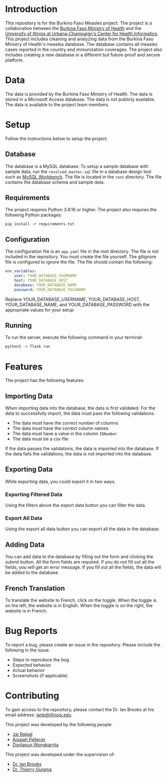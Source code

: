 
# Introduction

This repository is for the Burkino Faso Measles project. The project is a collaboration between the [Burkina Faso Ministry of Health](https://www.sante.gov.bf/accueil) and the [University of Illinois at Urbana-Champaign's Center for Health Informatics](https://chi.healtheng.illinois.edu/). This project includes cleaning and analyzing data from the Burkina Faso Ministry of Health's measles database. The database contains all measles cases reported in the country  and immunization coverages. The project also includes creating a new database in a different but future-proof and secure platform.

# Data

The data is provided by the Burkina Faso Ministry of Health. The data is stored in a Microsoft Access database. The data is not publicly available. The data is available to the project team members.


# Setup

Follow the instructions below to setup the project.

## Database

The database is a MySQL database. To setup a sample database with sample data, run the `resolved_master.sql` file in a database design tool such as [MySQL Workbench](https://www.mysql.com/products/workbench/). The file is located in the `root` directory. The file contains the database schema and sample data.

## Requirements

The project requires Python 3.9.16 or higher. The project also requires the following Python packages:
``` {bash}
pip install -r requirements.txt
```

## Configuration

The configuration file is an `app.yaml` file in the root directory. The file is not included in the repository. You must create the file yourself. The gitignore file is configured to ignore the file. The file should contain the following:

```yaml
env_variables: 
    user: YOUR_DATABASE_USERNAME
    host: YOUR_DATABASE_HOST
    database: YOUR_DATABASE_NAME
    password: YOUR_DATABASE_PASSWORD
```

Replace YOUR_DATABASE_USERNAME, YOUR_DATABASE_HOST, YOUR_DATABASE_NAME, and YOUR_DATABASE_PASSWORD with the appropriate values for your setup

## Running
To run the server, execute the following command in your terminal:


```bash
python3 -m flask run
```

# Features

The project has the following features:

## Importing Data

When importing data into the database, the data is first validated. For the data to successfully import, the data must pass the following validations:

* The data must have the correct number of columns
* The data must have the correct column names
* The data must have a value in the column `IDNumber`
* The data must be a csv file

If the data passes the validations, the data is imported into the database. If the data fails the validations, the data is not imported into the database.

## Exporting Data

While exporting data, you could export it in two ways.

### Exporting Filtered Data

Using the filters above the export data button you can filter the data.

### Export All Data

Using the export all data button you can export all the data in the database.

## Adding Data

You can add data to the database by filling out the form and clicking the submit button. All the form fields are required. If you do not fill out all the fields, you will get an error message. If you fill out all the fields, the data will be added to the database.

## French Translation

To translate the website to French, click on the toggle. When the toggle is on the left, the website is in English. When the toggle is on the right, the website is in French.

# Bug Reports

To report a bug, please create an issue in the repository. Please include the following in the issue: 

* Steps to reproduce the bug
* Expected behavior
* Actual behavior
* Screenshots (if applicable)
# Contributing

To gain access to the repository, please contact the Dr. Ian Brooks at his email address: ianb@illinois.edu.

This project was developed by the following people:

* [Jai Rajpal](jrajpal2@illinois.edu)
* [Aisaiah Pellecer](aisaiah2@illinois.edu)
* [Donlapun Wongkarnta](dw16@illinois.edu)

This project was developed under the supervision of:

* [Dr. Ian Brooks](ianb@illinois.edu)
* [Dr. Thierry Guigma](tguigma@illinois.edu)